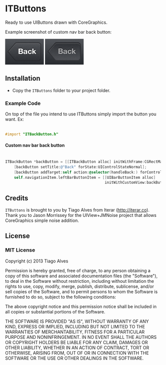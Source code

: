 ITButtons
=========

Ready to use UIButtons drawn with CoreGraphics.

Example screenshot of custom nav bar back button:

![Screenshot](https://github.com/alvesjtiago/ITButtons/raw/master/screenshot.png)
![Screenshot](https://github.com/alvesjtiago/ITButtons/raw/master/screenshot-highlighted.png)

## Installation
- Copy the `ITButtons` folder to your project folder.

### Example Code

On top of the file you intend to use ITButtons simply import the button you want. Ex:
```objective-c

#import "ITBackButton.h"
```

#### Custom nav bar back button

```objective-c

ITBackButton *backButton = [[ITBackButton alloc] initWithFrame:CGRectMake(0, 0, 54, 30)];
    [backButton setTitle:@"Back" forState:UIControlStateNormal];
    [backButton addTarget:self action:@selector(handleBack:) forControlEvents:UIControlEventTouchUpInside];
    self.navigationItem.leftBarButtonItem = [[UIBarButtonItem alloc]
                                             initWithCustomView:backButton];
```

## Credits

`ITButtons` is brought to you by Tiago Alves from Iterar (http://iterar.co).
Thank you to Jason Morrissey for the UIView+JMNoise project that allows CoreGraphics simple noise addition.

## License

### MIT License

Copyright (c) 2013 Tiago Alves

Permission is hereby granted, free of charge, to any person obtaining a copy
of this software and associated documentation files (the "Software"), to deal
in the Software without restriction, including without limitation the rights
to use, copy, modify, merge, publish, distribute, sublicense, and/or sell
copies of the Software, and to permit persons to whom the Software is
furnished to do so, subject to the following conditions:

The above copyright notice and this permission notice shall be included in
all copies or substantial portions of the Software.

THE SOFTWARE IS PROVIDED "AS IS", WITHOUT WARRANTY OF ANY KIND, EXPRESS OR
IMPLIED, INCLUDING BUT NOT LIMITED TO THE WARRANTIES OF MERCHANTABILITY,
FITNESS FOR A PARTICULAR PURPOSE AND NONINFRINGEMENT. IN NO EVENT SHALL THE
AUTHORS OR COPYRIGHT HOLDERS BE LIABLE FOR ANY CLAIM, DAMAGES OR OTHER
LIABILITY, WHETHER IN AN ACTION OF CONTRACT, TORT OR OTHERWISE, ARISING FROM,
OUT OF OR IN CONNECTION WITH THE SOFTWARE OR THE USE OR OTHER DEALINGS IN
THE SOFTWARE.